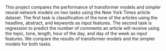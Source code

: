 This project compares the performance of transformer models and simpler neural network models on two tasks using the New York Times article dataset. 
The first task is classification of the tone of the articles using the headline, abstract, and keywords as input features. 
The second task is regression to predict the number of comments an article will receive using the topic, tone, length, hour of the day, 
and day of the week as input features. We compare the results of transformer models and the simpler models for both tasks.
